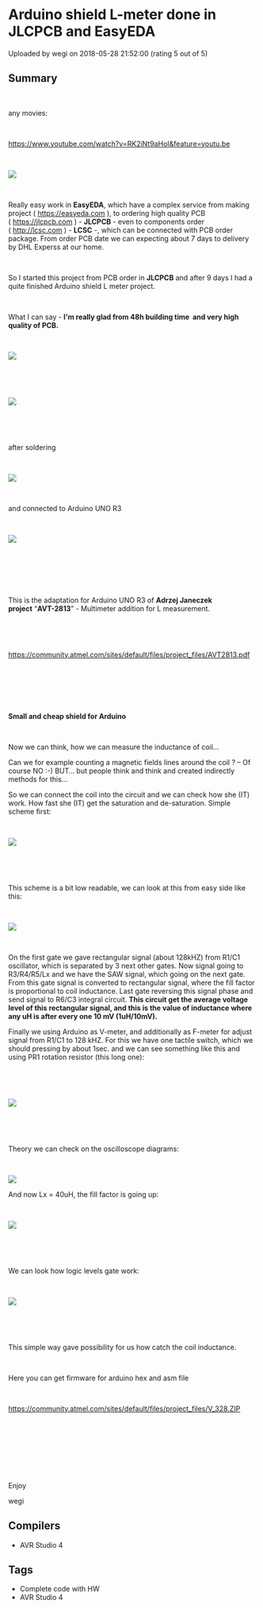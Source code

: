 # Arduino shield L-meter done in JLCPCB and EasyEDA

Uploaded by wegi on 2018-05-28 21:52:00 (rating 5 out of 5)

## Summary

 


any movies:


 


<https://www.youtube.com/watch?v=RK2iNt9aHoI&feature=youtu.be>


 


![](https://community.atmel.com/sites/default/files/project_files/04cover.jpg)


 


Really easy work in **EasyEDA**, which have a complex service from making project ( <https://easyeda.com> ), to ordering high quality PCB ( <https://jlcpcb.com> ) - **JLCPCB** - even to components order ( <http://lcsc.com> ) - **LCSC** -, which can be connected with PCB order package. From order PCB date we can expecting about 7 days to delivery by DHL Experss at our home. 


 


So I started this project from PCB order in **JLCPCB** and after 9 days I had a quite finished Arduino shield L meter project.


 


What I can say - **I'm really glad from 48h building time  and very high quality of PCB.**


 


![](https://community.atmel.com/sites/default/files/project_files/01TOP.jpg)


 


 


![](https://community.atmel.com/sites/default/files/project_files/02BOTTOM.jpg)


 


 


after soldering


 


![](https://community.atmel.com/sites/default/files/project_files/03MOUNTED.jpg)


 


and connected to Arduino UNO R3


 


![](https://community.atmel.com/sites/default/files/project_files/05manifest.jpg)


 


 


 


This is the adaptation for Arduino UNO R3 of **Adrzej Janeczek project** “**AVT-2813**” - Multimeter addition for L measurement.


 


 


<https://community.atmel.com/sites/default/files/project_files/AVT2813.pdf>


 


 


 


**Small and cheap shield for Arduino**


 


Now we can think, how we can measure the inductance of coil…


Can we for example counting a magnetic fields lines around the coil ? – Of course NO :-) BUT… but people think and think and created indirectly methods for this…


So we can connect the coil into the circuit and we can check how she (IT) work. How fast she (IT) get the saturation and de-saturation. Simple scheme first:


 


![](https://community.atmel.com/sites/default/files/project_files/06scheme%201.png)


 


 


This scheme is a bit low readable, we can look at this from easy side like this:


 


![](https://community.atmel.com/sites/default/files/project_files/07L%20meter%20small.png)


 


On the first gate we gave rectangular signal (about 128kHZ) from R1/C1 oscillator, which is separated by 3 next other gates. Now signal going to R3/R4/R5/Lx and we have the SAW signal, which going on the next gate. From this gate signal is converted to rectangular signal, where the fill factor is proportional to coil inductance. Last gate reversing this signal phase and send signal to R6/C3 integral circuit. **This circuit get the average voltage level of this rectangular signal, and this is the value of inductance where any uH is after every one 10 mV (1uH/10mV).**


Finally we using Arduino as V-meter, and additionally as F-meter for adjust signal from R1/C1 to 128 kHZ. For this we have one tactile switch, which we should pressing by about 1sec. and we can see something like this and using PR1 rotation resistor (this long one):


 


 


![](https://community.atmel.com/sites/default/files/project_files/08F-METER.jpg)


 


 


Theory we can check on the oscilloscope diagrams:


 


![](https://community.atmel.com/sites/default/files/project_files/09diagrams.png)


And now Lx = 40uH, the fill factor is going up:


 


![](https://community.atmel.com/sites/default/files/project_files/10logic%20level3%2040uh.jpg)


 


 


We can look how logic levels gate work:


 


![](https://community.atmel.com/sites/default/files/project_files/11logic%20level4%2040uh.jpg)


 


 


This simple way gave possibility for us how catch the coil inductance.


 


Here you can get firmware for arduino hex and asm file 


 


<https://community.atmel.com/sites/default/files/project_files/V_328.ZIP>


 


 


 


 


Enjoy


wegi

## Compilers

- AVR Studio 4

## Tags

- Complete code with HW
- AVR Studio 4
